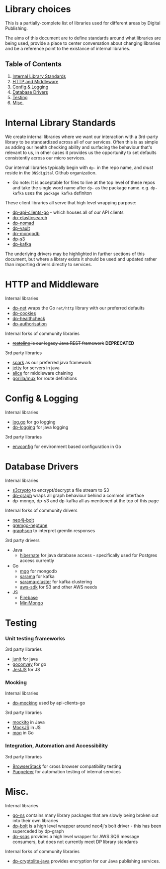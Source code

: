 Library choices
==================

This is a partially-complete list of libraries used for different areas by Digital Publishing.

The aims of this document are to define standards around what libraries are being used, provide a place to center conversation about changing libraries and be a reference point to the existance of internal libraries.

## Table of Contents
1. [Internal Library Standards](#Internal-Library-Standards)
2. [HTTP and Middleware](#HTTP-and-middleware)
3. [Config & Logging](#config-&-logging)
4. [Database Drivers](#database-drivers)
5. [Testing](#testing)
6. [Misc.](#misc.)

# Internal Library Standards

We create internal libraries where we want our interaction with a 3rd-party library to be
standardized across all of our services. Often this is as simple as adding our health 
checking ability and surfacing the behaviour that's relevant to us, in other cases it 
provides us the opportunity to set defaults consistently across our micro services.

Our internal libraries typically begin with `dp-` in the repo name, and *must* reside in the
`ONSdigital` Github organization. 
  * Go note: It is acceptable for files to live at the top level of these repos and take the single word name after `dp-` as the package name. e.g. `dp-kafka` uses the `package kafka` definiton

These client libraries all serve that high level wrapping purpose:
  * [dp-api-clients-go](https://github.com/ONSdigital/dp-api-clients-go) - which houses all of our API clients
  * [dp-elasticsearch](https://github.com/ONSdigital/dp-elasticsearch)
  * [dp-nomad](https://github.com/ONSdigital/dp-nomad)
  * [dp-vault](https://github.com/ONSdigital/dp-vault)
  * [dp-mongodb](https://github.com/ONSdigital/dp-mongodb)
  * [dp-s3](https://github.com/ONSdigital/dp-s3)
  * [dp-kafka](https://github.com/ONSdigital/dp-kafka)

The underlying drivers may be highlighted in further sections of this document, but where a library exists it should be used and updated rather than importing drivers directly to services.


# HTTP and Middleware

Internal libraries
* [dp-net](https://github.com/ONSdigital/dp-net) wraps the Go `net/http` library with our preferred defaults
* [dp-cookies](https://github.com/ONSdigital/dp-cookies)
* [dp-healthcheck](https://github.com/ONSdigital/dp-healthcheck)
* [dp-authorisation](https://github.com/ONSdigital/dp-authorisation)

Internal forks of community libraries
* ~~[restolino](https://github.com/ONSdigital/restolino) is our legacy Java REST framework~~ **DEPRECATED**

3rd party libraries
  * [spark](http://sparkjava.com/) as our preferred java framework
  * [jetty](https://www.eclipse.org/jetty/) for servers in java
  * [alice](https://github.com/justinas/alice) for middleware chaining
  * [gorilla/mux](http://github.com/gorilla/mux) for route definitions
  
  
# Config & Logging
Internal libraries
  * [log.go](https://github.com/ONSdigital/log.go) for go logging
  * [dp-logging](https://github.com/ONSdigital/dp-logging) for java logging

 3rd party libraries
  * [envconfig](https://github.com/kelseyhightower/envconfig) for environment based configuration in Go

  
# Database Drivers

Internal libraries
  * [s3crypto](https://github.com/ONSdigital/s3crypto) to encrypt/decrypt a file stream to S3
  * [dp-graph](https://github.com/ONSdigital/dp-graph) wraps all graph behaviour behind a common interface
  * dp-mongo, dp-s3 and dp-kafka all as mentioned at the top of this page

Internal forks of community drivers
  * [neo4j-bolt](https://github.com/ONSdigital/golang-neo4j-bolt-driver)
  * [gremgo-neptune](https://github.com/ONSdigital/gremgo-neptune)
  * [graphson](https://github.com/ONSdigital/graphson) to interpret gremlin responses

3rd party drivers
  * Java
    * [hibernate](https://hibernate.org/) for java database access - specifically used for Postgres access currently
  * Go
    * [mgo](https://github.com/globalsign/mgo) for mongodb
    * [sarama](https://github.com/Shopify/sarama) for kafka
    * [sarama-cluster](https://github.com/bsm/sarama-cluster) for kafka clustering
    * [aws-sdk](https://github.com/aws/aws-sdk-go) for S3 and other AWS needs
  * JS
    * [Firebase](https://firebase.google.com/docs/reference/js)
    * [MiniMongo](https://www.npmjs.com/package/minimongo)


# Testing

### Unit testing frameworks

3rd party libraries
* [junit](https://junit.org/junit5/) for java
* [goconvey](https://github.com/smartystreets/goconvey) for go
* [JestJS](https://jestjs.io/) for JS

### Mocking

Internal libraries
  * [dp-mocking](https://github.com/ONSdigital/dp-mocking) used by api-clients-go

3rd party libraries
  * [mockito](https://github.com/mockito/mockito) in Java
  * [MockJS](https://www.npmjs.com/package/mockjs) in JS
  * [moq](https://github.com/matryer/moq) in Go

### Integration, Automation and Accessibility

3rd party libraries
  * [BrowserStack](https://www.browserstack.com/) for cross browser compatibility testing
  * [Puppeteer](https://github.com/GoogleChrome/puppeteer) for automation testing of internal services

# Misc.

Internal libraries
  * [go-ns](https://github.com/ONSdigital/go-ns) contains many library packages that are slowly being broken out into their own libraries
  * [dp-bolt](https://github.com/ONSdigital/dp-bolt) is a high level wrapper around neo4j's bolt driver - this has been superceded by dp-graph
  * [dp-ssqs](https://github.com/ONSdigital/dp-ssqs) provides a high level wrapper for AWS SQS message consumers, but does not currently meet DP library standards

Internal forks of community libraries
  * [dp-cryptolite-java](https://github.com/ONSdigital/dp-cryptolite-java) provides encryption for our Java publishing services.


